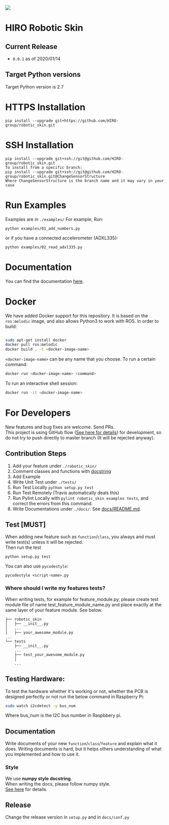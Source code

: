![](https://github.com/HIRO-group/robotic_skin/workflows/Python%20application/badge.svg)

# HIRO Robotic Skin
## Current Release
- `0.0.1` as of 2020/01/14

## Target Python versions
Target Python version is 2.7


# HTTPS Installation
```
pip install --upgrade git+https://github.com/HIRO-group/robotic_skin.git
```

# SSH Installation
```
pip install --upgrade git+ssh://git@github.com/HIRO-group/robotic_skin.git
To install from a specific branch:
pip install --upgrade git+ssh://git@github.com/HIRO-group/robotic_skin.git@ChangeSensorStructure
Where ChangeSensorStructure is the branch name and it may vary in your case
```

# Run Examples
Examples are in `./examples/`
For example, Run:
```
python examples/01_add_numbers.py
```

or if you have a connected accelerometer (ADXL335):
```
python examples/02_read_adxl335.py
```


# Documentation
You can find the documentation [here](http://hiro-group.ronc.one/robotic_skin/).

# Docker

We have added Docker support for this repository. It is based on the `ros:melodic` image, and also allows Python3 to work with ROS. In order to build:

```sh

sudo apt-get install docker
docker pull ros:melodic
docker build . -t <docker-image-name>
```

`<docker-image-name>` can be any name that you choose.
To run a certain command:

```sh
docker run <docker-image-name> <command>
```

To run an interactive shell session:

```sh
docker run -it <docker-image-name>
```


# For Developers
New features and bug fixes are welcome. Send PRs. <br>
This project is using GitHub flow ([See here for details](https://guides.github.com/introduction/flow/)) for development, so do not try to push directly to master branch (It will be rejected anyway).


## Contribution Steps
1. Add your feature under `./robotic_skin/`
2. Comment classes and functions with [docstring](https://en.wikipedia.org/wiki/Docstring)
3. Add Example 
4. Write Unit Test under `./tests/`
5. Run Test Locally `python setup.py test`
6. Run Test Remotely (Travis automatically deals this)
7. Run Pylint Locally with `pylint robotic_skin examples tests`, and correct the errors from this command.
8. Write Documentations under `./docs/`. See [docs/README.md](docs/README.md). 

## Test [MUST]
When adding new feature such as `function`/`class`, you always and must write test(s) unless it will be rejected. <br>
Then run the test

```
python setup.py test
```

You can also use `pycodestyle`:

```
pycodestyle <script-name>.py
```

### Where should I write my features tests?
When writing tests, for example for feature_module.py, please create test module file of name test_feature_module_name.py and place exactly at the same layer of your feature module.
See below. <br>

```
├── robotic_skin 
│   ├── __init__.py
│   ...
│   ├── your_awesome_module.py
...
└── tests
    ├── __init__.py
    ...
    ├── test_your_awesome_module.py
    │
    ...
```

## Testing Hardware:
To test the hardware whether it's working or not, whether the PCB is designed perfectly or not
run the below command in Raspberry Pi:
```bash
sudo watch i2cdetect -y bus_num
```
Where bus_num is the I2C bus number in Raspbbery pi.

## Documentation
Write documents of your new `function`/`class`/`feature` and explain what it does.
Writing documents is hard, but it helps others understanding of what you implemented and how to use it.

### Style
We use **numpy style docstring**. <br>
When writing the docs, please follow numpy style. <br>
[See here](https://numpydoc.readthedocs.io/en/latest/) for details. 

## Release
Change the release version in `setup.py` and in `docs/conf.py`
